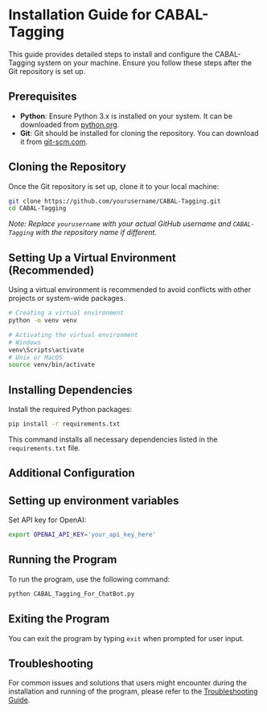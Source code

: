 
# Installation Guide for CABAL-Tagging

This guide provides detailed steps to install and configure the CABAL-Tagging system on your machine. Ensure you follow these steps after the Git repository is set up.

## Prerequisites

- **Python**: Ensure Python 3.x is installed on your system. It can be downloaded from [python.org](https://www.python.org/downloads/).
- **Git**: Git should be installed for cloning the repository. You can download it from [git-scm.com](https://git-scm.com/).

## Cloning the Repository

Once the Git repository is set up, clone it to your local machine:

```bash
git clone https://github.com/yourusername/CABAL-Tagging.git
cd CABAL-Tagging
```

*Note: Replace `yourusername` with your actual GitHub username and `CABAL-Tagging` with the repository name if different.*

## Setting Up a Virtual Environment (Recommended)

Using a virtual environment is recommended to avoid conflicts with other projects or system-wide packages.

```bash
# Creating a virtual environment
python -m venv venv

# Activating the virtual environment
# Windows
venv\Scripts\activate
# Unix or MacOS
source venv/bin/activate
```

## Installing Dependencies

Install the required Python packages:

```bash
pip install -r requirements.txt
```

This command installs all necessary dependencies listed in the `requirements.txt` file.

## Additional Configuration

## Setting up environment variables

Set API key for OpenAI:

```bash
export OPENAI_API_KEY='your_api_key_here'
```

## Running the Program

To run the program, use the following command:

```bash
python CABAL_Tagging_For_ChatBot.py
```

## Exiting the Program

You can exit the program by typing `exit` when prompted for user input.

## Troubleshooting

For common issues and solutions that users might encounter during the installation and running of the program, please refer to the [Troubleshooting Guide](Troubleshooting_Guide.md).
